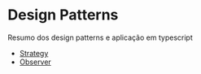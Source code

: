 # Design Patterns
Resumo dos design patterns e aplicação em typescript

- [Strategy](./strategy-pattern/README.md)
- [Observer](./observer-pattern/README.md)


